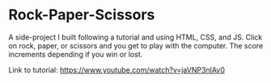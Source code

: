 # Rock-Paper-Scissors

A side-project I built following a tutorial and using HTML, CSS, and JS. 
Click on rock, paper, or scissors and you get to play with the computer.
The score increments depending if you win or lost.

Link to tutorial:
https://www.youtube.com/watch?v=jaVNP3nIAv0
